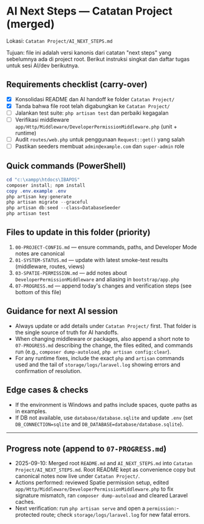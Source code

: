 # AI Next Steps — Catatan Project (merged)

Lokasi: `Catatan Project/AI_NEXT_STEPS.md`

Tujuan: file ini adalah versi kanonis dari catatan "next steps" yang sebelumnya ada di project root. Berikut instruksi singkat dan daftar tugas untuk sesi AI/dev berikutnya.

## Requirements checklist (carry-over)
- [x] Konsolidasi README dan AI handoff ke folder `Catatan Project/`
- [x] Tanda bahwa file root telah digabungkan ke `Catatan Project/`
- [ ] Jalankan test suite: `php artisan test` dan perbaiki kegagalan
- [ ] Verifikasi middleware `app/Http/Middleware/DeveloperPermissionMiddleware.php` (unit + runtime)
- [ ] Audit `routes/web.php` untuk penggunaan `Request::get()` yang salah
- [ ] Pastikan seeders membuat `admin@example.com` dan `super-admin` role

## Quick commands (PowerShell)

```powershell
cd "c:\xampp\htdocs\IBAPOS"
composer install; npm install
copy .env.example .env
php artisan key:generate
php artisan migrate --graceful
php artisan db:seed --class=DatabaseSeeder
php artisan test
```

## Files to update in this folder (priority)
1. `00-PROJECT-CONFIG.md` — ensure commands, paths, and Developer Mode notes are canonical
2. `01-SYSTEM-STATUS.md` — update with latest smoke-test results (middleware, routes, views)
3. `03-SPATIE-PERMISSION.md` — add notes about `DeveloperPermissionMiddleware` and aliasing in `bootstrap/app.php`
4. `07-PROGRESS.md` — append today's changes and verification steps (see bottom of this file)

## Guidance for next AI session
- Always update or add details under `Catatan Project/` first. That folder is the single source of truth for AI handoffs.
- When changing middleware or packages, also append a short note to `07-PROGRESS.md` describing the change, the files edited, and commands run (e.g., `composer dump-autoload`, `php artisan config:clear`).
- For any runtime fixes, include the exact `php` and `artisan` commands used and the tail of `storage/logs/laravel.log` showing errors and confirmation of resolution.

## Edge cases & checks
- If the environment is Windows and paths include spaces, quote paths as in examples.
- If DB not available, use `database/database.sqlite` and update `.env` (set `DB_CONNECTION=sqlite` and `DB_DATABASE=database/database.sqlite`).

---

## Progress note (append to `07-PROGRESS.md`)

- 2025-09-10: Merged root `README.md` and `AI_NEXT_STEPS.md` into `Catatan Project/AI_NEXT_STEPS.md`. Root README kept as convenience copy but canonical notes now live under `Catatan Project/`.
- Actions performed: reviewed Spatie permission setup, edited `app/Http/Middleware/DeveloperPermissionMiddleware.php` to fix signature mismatch, ran `composer dump-autoload` and cleared Laravel caches.
- Next verification: run `php artisan serve` and open a `permission:`-protected route; check `storage/logs/laravel.log` for new fatal errors.
